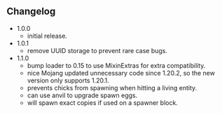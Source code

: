 ## Changelog

- 1.0.0
  - initial release.
- 1.0.1
  - remove UUID storage to prevent rare case bugs.
- 1.1.0
  - bump loader to 0.15 to use MixinExtras for extra compatibility.
  - nice Mojang updated unnecessary code since 1.20.2, so the new version only supports 1.20.1.
  - prevents chicks from spawning when hitting a living entity.
  - can use anvil to upgrade spawn eggs.
  - will spawn exact copies if used on a spawner block.